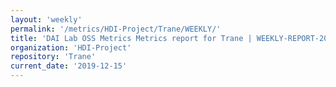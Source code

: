 ```yaml
---
layout: 'weekly'
permalink: '/metrics/HDI-Project/Trane/WEEKLY/'
title: 'DAI Lab OSS Metrics Metrics report for Trane | WEEKLY-REPORT-2019-12-15'
organization: 'HDI-Project'
repository: 'Trane'
current_date: '2019-12-15'
---
```

